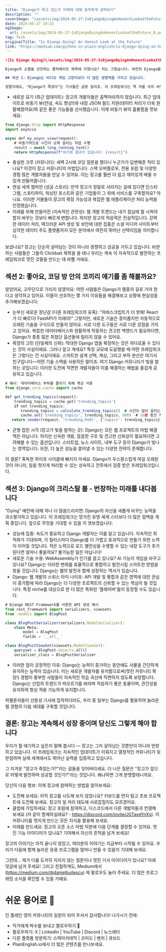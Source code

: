 ```yaml
---
title: "Django가 죽고 있는가 미래에 대해 솔직하게 살펴보기"
description: ""
coverImage: "/assets/img/2024-05-27-IsDjangoDyingAnHonestLookattheFuture_0.png"
date: 2024-05-27 19:23
ogImage: 
  url: /assets/img/2024-05-27-IsDjangoDyingAnHonestLookattheFuture_0.png
tag: Tech
originalTitle: "Is Django Dying? An Honest Look at the Future"
link: "https://medium.com/python-in-plain-english/is-django-dying-an-honest-look-at-the-future-86ed684415b1"
---
```



```markdown
![Is Django Dying](/assets/img/2024-05-27-IsDjangoDyingAnHonestLookattheFuture_0.png)

Django의 소멸을 선언하는 클릭베이트 제목에 지쳤나요? 저는 그렇습니다. 여전히 Django를 의존하는 대규모 기업들이나 커뮤니티가 구축하는 놀라운 것들을 확인하지 않은 것처럼 보입니다. 솔직히, Django를 "소멸"이라고 부르는 것은 인터넷 익스플로러를 사용하는 것보다 더 접촉을 잃은 것으로 여겨집니다. Django가 톱 플레이어로 남아 있는 이유에 대해 알아봅시다.

## 섹션 1: Django는 비디오 게임 고양이보다 더 많은 생명력을 가지고 있습니다.

정말이에요, "Django가 죽었다"는 기사들은 금방 질리죠. 이 프레임워크는 핵 겨울 속의 바퀴벌레보다 더 저항력이 있습니다. 여기 이유가 있습니다:
```

<div class="content-ad"></div>

- 새로운 묘기 (최근 업데이트): 장고의 개발자들은 꼼짝마라하지 않습니다. 최근 업데이트로 비동기 뷰(안녕, 속도 향상!)와 내장 JSON 필드 지원(데이터 처리가 더욱 원활해졌어요)와 같은 좋은 기능들을 선사했습니다. 이제 비동기 뷰의 훌륭함을 맛보세요:

```js
from django.http import HttpResponse
import asyncio

async def my_async_view(request):
    # 비동기적으로 시간이 오래 걸리는 작업 수행
    result = await long_running_task()
    return HttpResponse(f"여기에 결과가 있습니다: {result}")
```

- 충실한 크루 (커뮤니티): 새벽 2시에 코딩 질문을 했더니 누군가가 답변해준 적이 있나요? 이것이 장고 커뮤니티의 마법입니다. 스택 오버플로우, 전용 포럼 및 다양한 경험 많은 개발자들을 만날 수 있어요. 이는 장고를 훨씬 더 쉽고 재미있게 배울 수 있게 만들어줍니다.
- 현실 세계 챔피언 (성공 스토리): 만약 장고가 정말로 사라지는 길에 있다면 인스타그램, 스포티파이, 워싱턴 포스트와 같은 기업들이 그 위에 서비스를 구축할까요? 아니요. 이러한 거물들이 장고의 확장 가능성과 복잡한 웹 애플리케이션 처리 능력을 인정했습니다.
- 미래를 위해 만들어진 (지속적인 관련성): 웹 개발 트렌드는 내가 점심에 뭘 시켜야 할지 바꾸는 것보다 빠르게 변합니다. 하지만 장고의 적응력은 전설적입니다. 강력한 데이터 처리, 매끄러운 API 생성 및 보안에 대한 집중은 소셜 미디어 사이트부터 심각한 데이터 주도 플랫폼까지 모든 분야에서 여전히 뛰어난 선택지임을 의미합니다.

보셨나요? 장고는 단순히 살아남는 것이 아니라 경쟁하고 성공을 거두고 있습니다. 비판하는 사람들은 그들의 Clickbait 제목을 쓸 테니 우리는 계속 이 지속적으로 발전하는 프레임워크로 멋진 것들을 만드는 데 바쁠 거에요.

<div class="content-ad"></div>

## 섹션 2: 좋아요, 코딩 방 안의 코끼리 얘기를 좀 해볼까요?

알았어요, 고무단으로 가리지 않겠어요: 어떤 사람들은 Django가 멸종의 길로 가야 한다고 생각하고 있어요. 이들이 선호하는 몇 가지 이유들을 해결해보고 상황에 현실성을 추가해보겠습니다:

- 눈부신 새로운 장난감 (다른 프레임워크의 유혹): “자바스크립트가 더 핫해! React가 더 빠르다! FastAPI가 미래야!” 그렇지만, 새로운 기술은 흥미롭지만 자동적으로 오래된 기술을 구식으로 만들지 않아요. 서로 다른 도구들은 서로 다른 강점을 가지고 있어요. 복잡한 데이터베이스와 원활하게 작동하는 견고한 백엔드가 필요하다면, Django가 종종 많은 최첨단 옵션들에 밀리지 않을 수 있어요.
- 확장의 고민 (단일체의 신화): 막대한 Django 앱을 확장하는 것은 까다로울 수 있다는 것이 사실이에요. 그러나 알고 계세요? 특정 규모에 도달했을 때 어떤 프레임워크든 그렇다는 건 사실이에요. 스마트한 설계 선택, 캐싱, 그리고 부하 분산은 여기서 친구입니다—어떤 기술 스택을 사용하든 말이죠. 여기 Django 커뮤니티가 빛을 발하는 곳입니다: 이러한 도전에 직면한 개발자들이 이를 해결하는 해법을 즐겁게 공유하고 있습니다.

```js
# 예시: 데이터베이스 부하를 줄이기 위해 캐싱 사용 
from django.core.cache import cache

def get_trending_topics(request):
    trending_topics = cache.get('trending_topics')
    if not trending_topics:
       trending_topics = calculate_trending_topics()  # 시간이 많이 걸리는 작업
       cache.set('trending_topics', trending_topics, 600)  # 10분 동안 캐싱
   return render(request, 'trending.html', {'topics': trending_topics})
```

<div class="content-ad"></div>

- 균형 잡힌 시각 (장고가 빛을 발하는 곳): Django는 모든 웹 프로젝트의 마법 해결책은 아닙니다. 하지만 신속한 개발, 깔끔한 구조 및 견고한 신뢰성이 필요하다면 고려해볼 수 있는 옵션입니다. 스타트업, 뉴스 사이트, 내부 도구 등이 Django가 빛나는 영역입니다. 또한, 더 높은 성능을 끌어낼 수 있는 다양한 전략이 존재합니다.

이 결론? 혹독한 하이프 사이클에 빠지지 마세요. Django가 우스꽝스럽게 여길 오래된 것이 아니라, 일을 멋지게 처리할 수 있는 성숙하고 전투에서 검증 받은 프레임워크입니다.

## 섹션 3: Django의 크리스탈 볼 - 번창하는 미래를 내다봅니다

"Dying" 예언에 대해 하나 더 말씀드리자면: Django의 자신을 새롭게 바꾸는 능력을 과소평가하고 있습니다. 이 프레임워크는 망가진 유명 세계 스타보다 더 많은 컴백을 계획 중입니다. 앞으로 무엇을 기대할 수 있을 지 엿보겠습니다:

<div class="content-ad"></div>

- 성능에 집중: 속도가 중요하고 Django 개발자는 이를 알고 있습니다. 지속적인 최적화가 기대되며, 각 릴리스마다 Django를 더 가볍고 효과적으로 만들기 위한 노력이 이어질 것입니다. 적은 노력으로 로드 밸런싱을 수행할 수 있는 내장 도구가 추가된다면 얼마나 좋을까요? 불가능한 일은 아닙니다!
- 새로운 기술 수용: WebAssembly가 인기를 끌고 있나요? AI 기능이 게임을 바꾸고 있나요? Django는 이러한 변화를 효율적으로 통합하고 발전시킬 스마트한 방법을 찾을 것입니다. Django는 웹의 발전과 함께 성장하는 역사가 있습니다.
- Django: 웹 개발의 스위스 아미 나이프: API 개발 및 통합과 같은 영역에 대한 관심이 증가함에 따라 Django는 더 다양한 프로젝트의 신뢰할 수 있는 핵심이 될 것입니다. 특정 niche를 대상으로 한 더 많은 특화된 '플레이버'들이 등장할 수도 있습니다.
```js
# Django REST Framework를 사용한 API 생성 예시
from rest_framework import serializers, viewsets
from .models import BlogPost

class BlogPostSerializer(serializers.ModelSerializer):
    class Meta:
        model = BlogPost
        fields = '__all__'

class BlogPostViewSet(viewsets.ModelViewSet):
    queryset = BlogPost.objects.all()
    serializer_class = BlogPostSerializer
```
- 이러한 점이 긍정적인 이유: Django는 능력이 증가하는 동안에도 사물을 간단하게 유지하는 능력이 있습니다. 이는 새로운 개발자를 유치함으로써(멋진 커뮤니티 확장!) 경험이 풍부한 사람들이 지속적인 학습 곡선에 직면하지 않도록 보장합니다. Django는 산업의 트렌드가 떠오르기를 바라며 적응하기 좋은 동물이며, 관건성을 유지하여 항상 적용 가능하게 유지합니다.

파멸론자들이 선동성 기사에 집착하더라도, 우리 중 일부는 Django를 활용하여 놀라운 웹 경험의 다음 세대를 구축할 것입니다.

<div class="content-ad"></div>

## 결론: 장고는 계속해서 성장 중이며 당신도 그렇게 해야 합니다

우리가 뭘 얘기하고 싶은지 말해 봅시다 — 장고는 그저 살아남는 것뿐만이 아니라 번창하고 있습니다. 이 프레임워크는 지속적인 업데이트가 이뤄지고 열정적인 커뮤니티가 뒷받침하며 실제 세계에서도 뛰어난 실력을 입증하고 있습니다.

그 지겨운 "장고가 죽었는가?"라는 글들을 잊어버리세요. 더 나은 질문은 "장고가 앞으로 어떻게 발전하며 성공할 것인가?"라는 것입니다. 왜냐하면 그게 분명할테니까요.

당신의 다음 행보: 이제 장고에 참여하는 방법을 알아보세요:

<div class="content-ad"></div>

- 도전해 보세요: 아직 장고를 시도해 보지 않았나요? 키보드를 먼지 털고 초보 프로젝트에 도전해 보세요. 장고의 일 처리 태도에 사로잡힐지도 모르겠어요.
- 클럽에 가입하세요: 장고 포럼에 참여하고, 디스코드에서 다른 개발자들과 연결해 보세요 (저 같이 함께하실래요? - https://discord.com/invite/JGTayeYnXs). 이 커뮤니티를 멋지게 만드는 모든 지식을 활용해 보세요.
- 미래를 만드세요: 장고의 오픈 소스 마법 덕분에 다음 단계를 결정할 수 있어요. 멋진 기능 아이디어가 있나요? 기여해서 자신의 흔적을 남겨 보세요!

장고의 이야기는 아직 끝나지 않았고, 여러분의 이야기는 지금부터 시작될 수 있어요. 우리가 다음에 함께 놀라운 응용 프로그램을 얼마나 만들 수 있을지 기대해 보세요.

그런데… 제가 다룰 도저히 지치지 않는 질문이나 멋진 기사 아이디어가 있나요? 아래 댓글에 남겨 주세요! 그리고 친절하게도, Medium에서 (https://medium.com/@danielbuilescu) 제 팔로우도 눌러 주세요. 더 많은 프로그래밍 소식을 확인할 수 있을 거예요.

# 쉬운 용어로 🚀

<div class="content-ad"></div>

인 플레인 영어 커뮤니티의 일원이 되어 주셔서 감사합니다! 나가시기 전에:

- 작가에게 박수를 보내고 팔로우하기 ️👏️️
- 팔로우하기: X | LinkedIn | YouTube | Discord | 뉴스레터
- 다른 플랫폼 방문하기: 스택아카데믹 | 코피드 | 벤처 | 큐브드
- PlainEnglish.io에서 더 많은 콘텐츠를 만나보세요.
